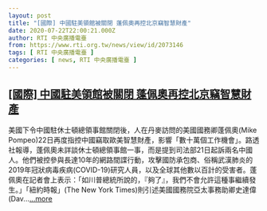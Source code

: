 ```yaml
---
layout: post
title: "[國際] 中國駐美領館被關閉 蓬佩奧再控北京竊智慧財產"
date: 2020-07-22T22:00:21.000Z
author: RTI 中央廣播電臺
from: https://www.rti.org.tw/news/view/id/2073146
tags: [ RTI 中央廣播電臺 ]
categories: [ news, RTI 中央廣播電臺 ]
---
```

<!--1595455221000-->
[[國際] 中國駐美領館被關閉 蓬佩奧再控北京竊智慧財產](https://www.rti.org.tw/news/view/id/2073146)
------

<div>
美國下令中國駐休士頓總領事館關閉後，人在丹麥訪問的美國國務卿蓬佩奧(Mike Pompeo)22日再度指控中國竊取歐美智慧財產，影響「數十萬個工作機會」。路透社報導，蓬佩奧未詳談休士頓總領事館一事，而是提到司法部21日起訴兩名中國人。他們被控參與長達10年的網路間諜行動，攻擊國防承包商、俗稱武漢肺炎的2019年冠狀病毒疾病(COVID-19)研究人員，以及全球其他數以百計的受害者。蓬佩奧在記者會上表示：「如川普總統所說的，『夠了』，我們不會允許這種事繼續發生。」「紐約時報」(The New York Times)則引述美國國務院亞太事務助卿史達偉(Dav...<a target="_blank" href="https://www.rti.org.tw/news/view/id/2073146">...more</a>
</div>
